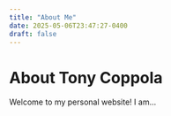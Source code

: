 ```yaml
---
title: "About Me"
date: 2025-05-06T23:47:27-0400
draft: false
---
```


# About Tony Coppola

Welcome to my personal website! I am...
